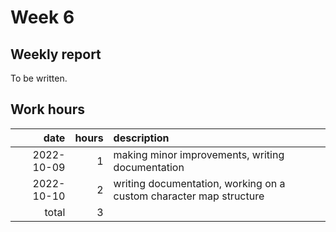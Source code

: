 # Week 6

## Weekly report

To be written.

## Work hours

|       date |  hours | description                                                          |
| ---------: | -----: | :------------------------------------------------------------------- |
| 2022-10-09 |      1 | making minor improvements, writing documentation                     |
| 2022-10-10 |      2 | writing documentation, working on a custom character map structure   |
|      total |      3 |                                                                      |
